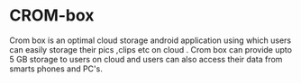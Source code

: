 # CROM-box
Crom box is an optimal cloud storage android application using which users can easily storage their pics ,clips etc on cloud . Crom box can provide upto 5 GB storage to users on cloud and users can also access their data from smarts phones and PC's. 

